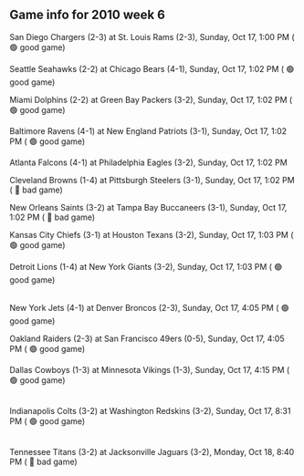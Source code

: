 ## Game info for 2010 week 6
San Diego Chargers (2-3) at St. Louis Rams (2-3), Sunday, Oct 17, 1:00 PM (	:green_circle: good game)

Seattle Seahawks (2-2) at Chicago Bears (4-1), Sunday, Oct 17, 1:02 PM (	:green_circle: good game)

Miami Dolphins (2-2) at Green Bay Packers (3-2), Sunday, Oct 17, 1:02 PM (	:green_circle: good game)

Baltimore Ravens (4-1) at New England Patriots (3-1), Sunday, Oct 17, 1:02 PM (	:green_circle: good game)

Atlanta Falcons (4-1) at Philadelphia Eagles (3-2), Sunday, Oct 17, 1:02 PM

Cleveland Browns (1-4) at Pittsburgh Steelers (3-1), Sunday, Oct 17, 1:02 PM (	:red_circle: bad game)

New Orleans Saints (3-2) at Tampa Bay Buccaneers (3-1), Sunday, Oct 17, 1:02 PM (	:red_circle: bad game)

Kansas City Chiefs (3-1) at Houston Texans (3-2), Sunday, Oct 17, 1:03 PM (	:green_circle: good game)

Detroit Lions (1-4) at New York Giants (3-2), Sunday, Oct 17, 1:03 PM (	:green_circle: good game)

<br/>New York Jets (4-1) at Denver Broncos (2-3), Sunday, Oct 17, 4:05 PM (	:green_circle: good game)

Oakland Raiders (2-3) at San Francisco 49ers (0-5), Sunday, Oct 17, 4:05 PM (	:green_circle: good game)

Dallas Cowboys (1-3) at Minnesota Vikings (1-3), Sunday, Oct 17, 4:15 PM (	:green_circle: good game)

<br/>Indianapolis Colts (3-2) at Washington Redskins (3-2), Sunday, Oct 17, 8:31 PM (	:green_circle: good game)

<br/>Tennessee Titans (3-2) at Jacksonville Jaguars (3-2), Monday, Oct 18, 8:40 PM (	:red_circle: bad game)

